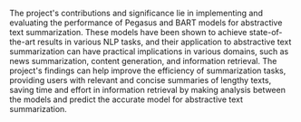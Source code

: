 The project's contributions and significance lie in implementing and evaluating the performance
of Pegasus and BART models for abstractive text summarization. These models have been
shown to achieve state-of-the-art results in various NLP tasks, and their application to abstractive
text summarization can have practical implications in various domains, such as news
summarization, content generation, and information retrieval. The project's findings can help
improve the efficiency of summarization tasks, providing users with relevant and concise
summaries of lengthy texts, saving time and effort in information retrieval by making analysis
between the models and predict the accurate model for abstractive text summarization.
